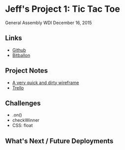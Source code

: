 # Jeff's Project 1: Tic Tac Toe
General Assembly WDI December 16, 2015

## Links

* [Github](https://github.com/jrc00/project-1-tic-tac-toe)
* [Bitballon](http://jc-tictactoe.bitballoon.com/)

## Project Notes
* [A very quick and dirty wireframe](https://www.evernote.com/l/AAiicypCIchHeI3aNURGn1wDCnxL4ApagX8)
* [Trello]()


## Challenges

* .on()
* checkWinner
* CSS: float

## What's Next / Future Deployments


